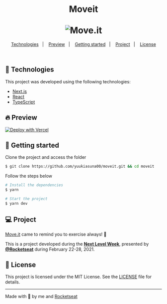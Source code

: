 <h1 align="center">
    Moveit
    <br/>
    <br/>
    <img alt="Move.it" title="Move.it" src="https://github.com/yuukiasuna00/moveit/blob/main/.github/2021-02-28_00-18.png" />
</h1>

<p align="center">
  <a href="#technologies">Technologies</a>&nbsp;&nbsp;&nbsp;|&nbsp;&nbsp;&nbsp;
  <a href="#-preview">Preview</a>&nbsp;&nbsp;&nbsp;|&nbsp;&nbsp;&nbsp;
  <a href="#-getting-started">Getting started</a>&nbsp;&nbsp;&nbsp;|&nbsp;&nbsp;&nbsp;
  <a href="#-project">Project</a>&nbsp;&nbsp;&nbsp;|&nbsp;&nbsp;&nbsp;
  <a href="#-license">License</a>
</p>

<br/>

## 🧪 Technologies

This project was developed using the following technologies:

- [Next.js](https://nextjs.org/)
- [React](https://reactjs.org)
- [TypeScript](https://www.typescriptlang.org/)

## 🔥 Preview

[![Deploy with Vercel](https://vercel.com/button)](https://moveit-yuukiasuna00.vercel.app/)

## 🚀 Getting started

Clone the project and access the folder

```bash
$ git clone https://github.com/yuukiasuna00/moveit.git && cd moveit

```

Follow the steps below
```bash
# Install the dependencies
$ yarn

# Start the project
$ yarn dev
```

## 💻 Project

[Move.it](https://moveit-yuukiasuna00.vercel.app/) came to remind you to exercise always! 💜 

This is a project developed during the **[Next Level Week](https://nextlevelweek.com/)**, presented by **[@Rocketseat](https://github.com/Rocketseat)** during February 22-28, 2021.

## 📝 License

This project is licensed under the MIT License. See the [LICENSE](LICENSE.md) file for details.


---

Made with 💜 by me and [Rocketseat](https://github.com/rocketseat)

